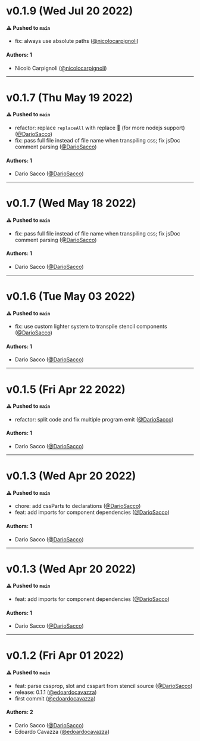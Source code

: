 # v0.1.9 (Wed Jul 20 2022)

#### ⚠️ Pushed to `main`

- fix: always use absolute paths ([@nicolocarpignoli](https://github.com/nicolocarpignoli))

#### Authors: 1

- Nicolò Carpignoli ([@nicolocarpignoli](https://github.com/nicolocarpignoli))

---

# v0.1.7 (Thu May 19 2022)

#### ⚠️ Pushed to `main`

- refactor: replace `replaceAll` with replace 🤪 (for more nodejs support) ([@DarioSacco](https://github.com/DarioSacco))
- fix: pass full file instead of file name when transpiling css; fix jsDoc comment parsing ([@DarioSacco](https://github.com/DarioSacco))

#### Authors: 1

- Dario Sacco ([@DarioSacco](https://github.com/DarioSacco))

---

# v0.1.7 (Wed May 18 2022)

#### ⚠️ Pushed to `main`

- fix: pass full file instead of file name when transpiling css; fix jsDoc comment parsing ([@DarioSacco](https://github.com/DarioSacco))

#### Authors: 1

- Dario Sacco ([@DarioSacco](https://github.com/DarioSacco))

---

# v0.1.6 (Tue May 03 2022)

#### ⚠️ Pushed to `main`

- fix: use custom lighter system to transpile stencil components ([@DarioSacco](https://github.com/DarioSacco))

#### Authors: 1

- Dario Sacco ([@DarioSacco](https://github.com/DarioSacco))

---

# v0.1.5 (Fri Apr 22 2022)

#### ⚠️ Pushed to `main`

- refactor: split code and fix multiple program emit ([@DarioSacco](https://github.com/DarioSacco))

#### Authors: 1

- Dario Sacco ([@DarioSacco](https://github.com/DarioSacco))

---

# v0.1.3 (Wed Apr 20 2022)

#### ⚠️ Pushed to `main`

- chore: add cssParts to declarations ([@DarioSacco](https://github.com/DarioSacco))
- feat: add imports for component dependencies ([@DarioSacco](https://github.com/DarioSacco))

#### Authors: 1

- Dario Sacco ([@DarioSacco](https://github.com/DarioSacco))

---

# v0.1.3 (Wed Apr 20 2022)

#### ⚠️ Pushed to `main`

- feat: add imports for component dependencies ([@DarioSacco](https://github.com/DarioSacco))

#### Authors: 1

- Dario Sacco ([@DarioSacco](https://github.com/DarioSacco))

---

# v0.1.2 (Fri Apr 01 2022)

#### ⚠️ Pushed to `main`

- feat: parse cssprop, slot and csspart from stencil source ([@DarioSacco](https://github.com/DarioSacco))
- release: 0.1.1 ([@edoardocavazza](https://github.com/edoardocavazza))
- first commit ([@edoardocavazza](https://github.com/edoardocavazza))

#### Authors: 2

- Dario Sacco ([@DarioSacco](https://github.com/DarioSacco))
- Edoardo Cavazza ([@edoardocavazza](https://github.com/edoardocavazza))
